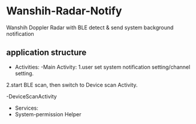 # Wanshih-Radar-Notify
Wanshih Doppler Radar with BLE detect &amp; send system background notification

## application structure
 - Activities:
 -Main Activity: 
 1.user set system notification setting/channel setting.
 
 
 2.start BLE scan, then switch to Device scan Activity.
 
 -DeviceScanActivity
 
 - Services:
 - System-permission Helper

